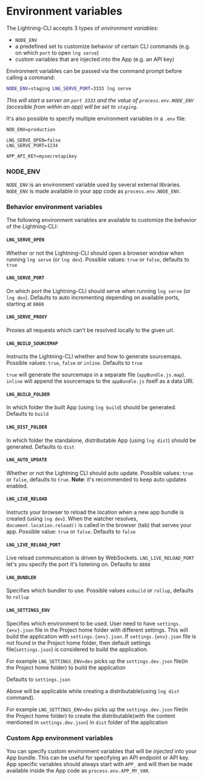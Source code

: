 # Environment variables

The Lightning-CLI accepts 3 types of _environment variables_:

- `NODE_ENV`
- a predefined set to customize behavior of certain CLI commands (e.g. on which `port` to open `lng serve`)
- custom variables that are injected into the App (e.g. an API key)

Environment variables can be passed via the command prompt before calling a command:

```bash
NODE_ENV=staging LNG_SERVE_PORT=3333 lng serve
```

_This will start a server on `port 3333` and the value of `process.env.NODE_ENV` (accesible from within an app) will be set to `staging`_.

It's also possible to specify multiple environment variables in a `.env` file:

```
NOD_ENV=production

LNG_SERVE_OPEN=false
LNG_SERVE_PORT=1234

APP_API_KEY=mysecretapikey
```

### NODE_ENV

`NODE_ENV` is an environment variable used by several external libraries. `NODE_ENV` is made available in your app code as `process.env.NODE_ENV`.

### Behavior environment variables

The following environment variables are available to customize the behavior of the Lightning-CLI:

#### `LNG_SERVE_OPEN`
Whether or not the Lightning-CLI should open a browser window when running `lng serve` (or `lng dev`). Possible values: `true` or `false`, defaults to `true`

#### `LNG_SERVE_PORT`

On which port the Lightning-CLI should serve when running `lng serve` (or `lng dev`). Defaults to auto incrementing depending on available ports, starting at `8080`

#### `LNG_SERVE_PROXY`

Proxies all requests which can't be resolved locally to the given url.

#### `LNG_BUILD_SOURCEMAP`

Instructs the Lightning-CLI whether and how to generate sourcemaps. Possible values: `true`, `false` or `inline`. Defaults to `true`

`true` will generate the sourcemaps in a separate file (`appBundle.js.map`). `inline` will append the sourcemaps to the `appBundle.js` itself as a data URI.

#### `LNG_BUILD_FOLDER`

In which folder the built App (using `lng build`) should be generated. Defaults to `build`

#### `LNG_DIST_FOLDER`

In which folder the standalone, distributable App (using `lng dist`) should be generated. Defaults to `dist`

#### `LNG_AUTO_UPDATE`

Whether or not the Lightning CLI should auto update. Possible values: `true` or `false`, defaults to `true`. **Note**: it's recommended to keep auto updates enabled.

#### `LNG_LIVE_RELOAD`

Instructs your browser to reload the location when a new app bundle is created (using `lng dev`). When the watcher resolves,
`document.location.reload()` is called in the browser (tab) that serves your app. Possible value: `true` or `false`. Defaults to `false`

#### `LNG_LIVE_RELOAD_PORT`

Live reload communication is driven by WebSockets. `LNG_LIVE_RELOAD_PORT` let's you specify the port it's listening on. Defaults to `8888`

#### `LNG_BUNDLER`
Specifies which bundler to use. Possible values `esbuild` or `rollup`, defaults to `rollup`

#### `LNG_SETTINGS_ENV`
Specifies which environment to be used. User need to have `settings.{env}.json` file in the Project home folder with different settings. This will build the application with `settings.{env}.json`.
If `settings.{env}.json` file is not found in the Project home folder, then default settings file(`settings.json`) is considered to build the application.

For example `LNG_SETTINGS_ENV=dev` picks up the `settings.dev.json` file(in the Project home folder) to build the application

Defaults to `settings.json`

Above will be applicable while creating a distributable(using `lng dist` command).

For example `LNG_SETTINGS_ENV=dev` picks up the `settings.dev.json` file(in the Project home folder) to create the distributable(with the content mentioned in `settings.dev.json`) in `dist` folder of the application


### Custom App environment variables
You can specify custom environment variables that will be _injected_ into your App bundle. This can be useful for specifying an API endpoint or API key.
App specific variables should always start with `APP_` and will then be made available inside the App code as `process.env.APP_MY_VAR`.
